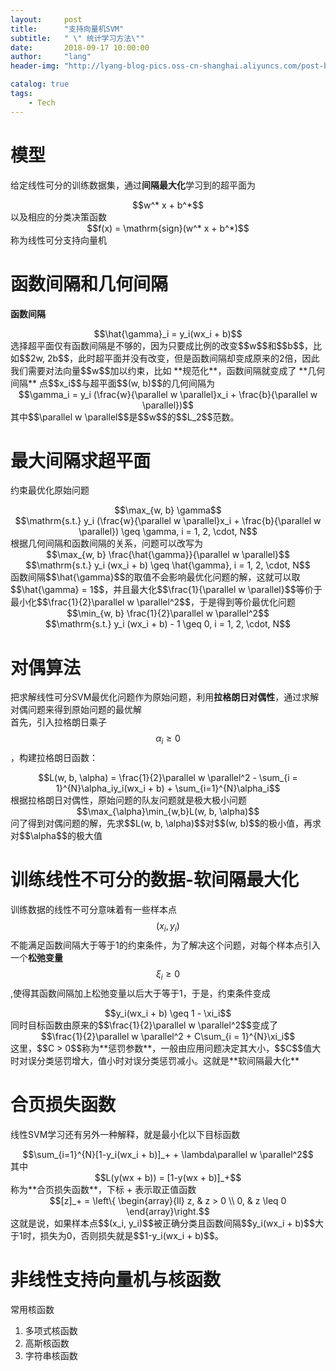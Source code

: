 ```yaml
---
layout:     post
title:      "支持向量机SVM"
subtitle:   " \" 统计学习方法\""
date:       2018-09-17 10:00:00
author:     "lang"
header-img: "http://lyang-blog-pics.oss-cn-shanghai.aliyuncs.com/post-bg-2017/0330/170330.jpg"

catalog: true
tags:
    - Tech
---
```


# 模型

给定线性可分的训练数据集，通过**间隔最大化**学习到的超平面为  
<center>$$w^* x + b^*$$</center>  
以及相应的分类决策函数  
<center>$$f(x) = \mathrm{sign}(w^* x + b^*)$$</center>  
称为线性可分支持向量机

# 函数间隔和几何间隔

**函数间隔**  
<center>$$\hat{\gamma}_i = y_i(wx_i + b)$$</center>  
选择超平面仅有函数间隔是不够的，因为只要成比例的改变$$w$$和$$b$$，比如$$2w, 2b$$，此时超平面并没有改变，但是函数间隔却变成原来的2倍，因此我们需要对法向量$$w$$加以约束，比如 **规范化**，函数间隔就变成了 **几何间隔**  
点$$x_i$$与超平面$$(w, b)$$的几何间隔为  
<center>$$\gamma_i = y_i (\frac{w}{\parallel w \parallel}x_i + \frac{b}{\parallel w \parallel})$$</center>  
其中$$\parallel w \parallel$$是$$w$$的$$L_2$$范数。

# 最大间隔求超平面

约束最优化原始问题  
<center>$$\max_{w, b} \gamma$$</center>  
<center>$$\mathrm{s.t.} y_i (\frac{w}{\parallel w \parallel}x_i + \frac{b}{\parallel w \parallel}) \geq \gamma, i = 1, 2, \cdot, N$$</center>  
根据几何间隔和函数间隔的关系，问题可以改写为  
<center>$$\max_{w, b} \frac{\hat{\gamma}}{\parallel w \parallel}$$</center>  
<center>$$\mathrm{s.t.} y_i (wx_i + b) \geq \hat{\gamma}, i = 1, 2, \cdot, N$$</center>  
函数间隔$$\hat{\gamma}$$的取值不会影响最优化问题的解，这就可以取$$\hat{\gamma} = 1$$，并且最大化$$\frac{1}{\parallel w \parallel}$$等价于最小化$$\frac{1}{2}\parallel w \parallel^2$$，于是得到等价最优化问题  
<center>$$\min_{w, b} \frac{1}{2}\parallel w \parallel^2$$</center>  
<center>$$\mathrm{s.t.} y_i (wx_i + b) - 1 \geq 0, i = 1, 2, \cdot, N$$ </center> 

# 对偶算法

把求解线性可分SVM最优化问题作为原始问题，利用**拉格朗日对偶性**，通过求解对偶问题来得到原始问题的最优解  
首先，引入拉格朗日乘子$$\alpha_i \geq 0$$，构建拉格朗日函数：  
<center>$$L(w, b, \alpha) = \frac{1}{2}\parallel w \parallel^2 - \sum_{i = 1}^{N}\alpha_iy_i(wx_i + b) + \sum_{i=1}^{N}\alpha_i$$</center>  
根据拉格朗日对偶性，原始问题的队友问题就是极大极小问题  
<center>$$\max_{\alpha}\min_{w,b}L(w, b, \alpha)$$</center>  
问了得到对偶问题的解，先求$$L(w, b, \alpha)$$对$$(w, b)$$的极小值，再求对$$\alpha$$的极大值


# 训练线性不可分的数据-软间隔最大化

训练数据的线性不可分意味着有一些样本点$$(x_i, y_i)$$不能满足函数间隔大于等于1的约束条件，为了解决这个问题，对每个样本点引入一个**松弛变量**$$\xi_i \geq 0$$,使得其函数间隔加上松弛变量以后大于等于1，于是，约束条件变成  
<center>$$y_i(wx_i + b) \geq 1 - \xi_i$$</center>  
同时目标函数由原来的$$\frac{1}{2}\parallel w \parallel^2$$变成了  
<center>$$\frac{1}{2}\parallel w \parallel^2 + C\sum_{i = 1}^{N}\xi_i$$</center>  
这里，$$C > 0$$称为**惩罚参数**，一般由应用问题决定其大小，$$C$$值大时对误分类惩罚增大，值小时对误分类惩罚减小。这就是**软间隔最大化**

# 合页损失函数

线性SVM学习还有另外一种解释，就是最小化以下目标函数  
<center>$$\sum_{i=1}^{N}[1-y_i(wx_i + b)]_+ + \lambda\parallel w \parallel^2$$</center>  
其中  
<center>$$L(y(wx + b)) = [1-y(wx + b)]_+$$</center>  
称为**合页损失函数**，下标 + 表示取正值函数  
<center>$$[z]_+ = \left\{ \begin{array}{ll} z, & z > 0 \\ 0, & z \leq 0 \end{array}\right.$$</center>  
这就是说，如果样本点$$(x_i, y_i)$$被正确分类且函数间隔$$y_i(wx_i + b)$$大于1时，损失为0，否则损失就是$$1-y_i(wx_i + b)$$。

# 非线性支持向量机与核函数

常用核函数

1. 多项式核函数
2. 高斯核函数
3. 字符串核函数